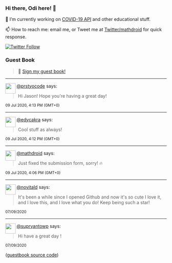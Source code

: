 ### Hi there, Odi here! 👋

🔭 I’m currently working on [COVID-19 API](https://github.com/covid-19-api) and other educational stuff.

📫 How to reach me: email me, or Tweet me at [Twitter/mathdroid](https://twitter.com/mathdroid) for quick response.

[![Twitter Follow](https://img.shields.io/twitter/follow/mathdroid?label=Follow&style=social)](https://twitter.com/mathdroid)  


### Guest Book

> 💬 [Sign my guest book!](https://mathdroid.now.sh)

---

<!--START_SECTION:guestbook-->
<a href="https://github.com/prstyocode"><img align="left" width="32" height="32" src="https://www.github.com/prstyocode.png"></a> [@prstyocode](https://github.com/prstyocode) says:

> Hi Jason! Hope you're having a great day!

<sup>09 Jul 2020, 4:13 PM (GMT+0)</sup>


---

<a href="https://github.com/edycakra"><img align="left" width="32" height="32" src="https://www.github.com/edycakra.png"></a> [@edycakra](https://github.com/edycakra) says:

> Cool stuff as always!

<sup>09 Jul 2020, 4:12 PM (GMT+0)</sup>


---

<a href="https://github.com/mathdroid"><img align="left" width="32" height="32" src="https://www.github.com/mathdroid.png"></a> [@mathdroid](https://github.com/mathdroid) says:

> Just fixed the submission form, sorry! 🔥

<sup>09 Jul 2020, 4:06 PM (GMT+0)</sup>


---

<a href="https://github.com/novitald"><img align="left" width="32" height="32" src="https://www.github.com/novitald.png"></a> [@novitald](https://github.com/novitald) says:

> It's been a while since I opened Github and now it's so cute I love it, and I love this, and I love what you do! Keep being such a star!

<sup>07/09/2020</sup>


---

<a href="https://github.com/supryantowp"><img align="left" width="32" height="32" src="https://www.github.com/supryantowp.png"></a> [@supryantowp](https://github.com/supryantowp) says:

> Hi have a great day !

<sup>07/09/2020</sup>

<!--END_SECTION:guestbook-->
<!--GUESTBOOK_LIST [{"name":"prstyocode","message":"Hi Jason! Hope you're having a great day!","date":"09 Jul 2020, 4:13 PM (GMT+0)"},{"name":"edycakra","message":"Cool stuff as always!","date":"09 Jul 2020, 4:12 PM (GMT+0)"},{"name":"mathdroid","message":"Just fixed the submission form, sorry! 🔥","date":"09 Jul 2020, 4:06 PM (GMT+0)"},{"name":"novitald","message":"It's been a while since I opened Github and now it's so cute I love it, and I love this, and I love what you do! Keep being such a star!","date":"07/09/2020"},{"name":"supryantowp","message":"Hi have a great day !","date":"07/09/2020"}]-->

([guestbook source code](https://github.com/mathdroid/guestbook))
